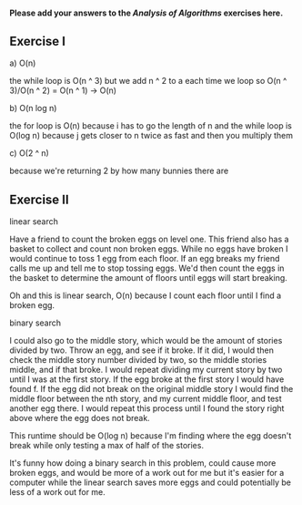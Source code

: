 #### Please add your answers to the ***Analysis of  Algorithms*** exercises here.

## Exercise I

a) O(n)

the while loop is O(n ^ 3) but we add n ^ 2
to a each time we loop so 
O(n ^ 3)/O(n ^ 2) = O(n ^ 1) -> O(n)


b) O(n log n)

the for loop is O(n)
    because i has to go the length of n
and the while loop is O(log n)
    because j gets closer to n twice as fast
and then you multiply them



c) O(2 ^ n)

because we're returning 2 by how many bunnies there are

## Exercise II

linear search

Have a friend to count the broken eggs on level one. 
This friend also has a basket to collect and count non broken eggs.
While no eggs have broken I would continue to toss 1 egg from
each floor.
    If an egg breaks my friend calls me up 
        and tell me to stop tossing eggs.
We'd then count the eggs in the basket to determine
the amount of floors until eggs will start breaking.

Oh and this is linear search, O(n) because I count each floor until I find a broken egg.

binary search

I could also go to the middle story, which would be the amount of 
stories divided by two.
Throw an egg, and see if it broke.
If it did, I would then check the middle story number divided by two, so the middle stories middle, and if that broke. I would repeat dividing my current story by two until I was at the first story. If the egg broke at the first story I would have found f.
If the egg did not break on the original middle story I would find the middle floor between the nth story, and my current middle floor, and test another egg there.
I would repeat this process until I found the story right above where the egg does not break.

This runtime should be O(log n) because I'm finding where the egg doesn't break while only testing a max of half of the stories.

It's funny how doing a binary search in this problem, could cause more broken eggs, and would be more of a work out for me but it's easier for a computer while the linear search saves more eggs and could potentially be less of a work out for me.
